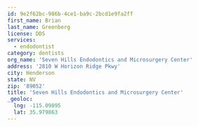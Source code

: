 ```yaml
---
id: 9e2f62bc-986b-4ce1-ba9c-2bcd1e9fa2ff
first_name: Brian
last_name: Greenberg
license: DDS
services:
  - endodontist
category: dentists
org_name: 'Seven Hills Endodontics and Microsurgery Center'
address: '2810 W Horizon Ridge Pkwy'
city: Henderson
state: NV
zip: '89052'
title: 'Seven Hills Endodontics and Microsurgery Center'
_geoloc:
  lng: -115.09895
  lat: 35.979863
---
```

